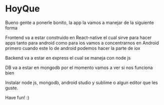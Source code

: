 # HoyQue

Bueno gente a ponerle bonito, la app la vamos a manejar de la siguiente forma

Frontend va a estar construido en React-native el cual sirve para hacer apps tanto para android como para ios vamos a concentrarnos en Android primero cuando este lo de android podemos hacer la parte de iox

Backend va a estar en express el cual se maneja con node js

DB va a estar en mongodb por el momento vamos a ver si nos funciona bien 

Instalar node js, mongodb, android studio y sublime o algun editor que les guste.

Have fun! :)
